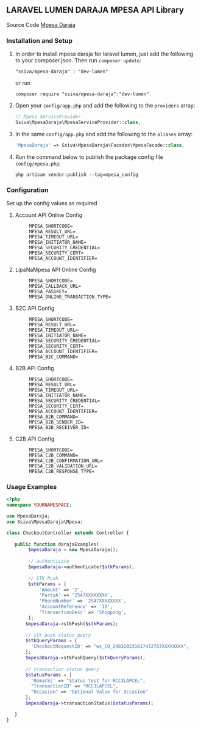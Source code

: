 ## LARAVEL LUMEN DARAJA MPESA API Library

Source Code [Mpesa Daraja](https://github.com/ssiva13/mpesa-daraja/tree/lumen)

### Installation and Setup

1) In order to install mpesa daraja for laravel lumen, just add the following to your composer.json. Then
   run `composer update`:

    ```
    "ssiva/mpesa-daraja" : "dev-lumen"
    ```

   or run

    ```
    composer require "ssiva/mpesa-daraja":"dev-lumen"
    ```

2) Open your `config/app.php` and add the following to the `providers` array:

    ```php
    // Mpesa ServiceProvider
    Ssiva\MpesaDaraja\MpesaServiceProvider::class,
    ```

3) In the same `config/app.php` and add the following to the `aliases` array:

    ```php
    'MpesaDaraja' => Ssiva\MpesaDaraja\Facades\MpesaFacade::class,
    ```

4) Run the command below to publish the package config file `config/mpesa.php`:

    ```shell
    php artisan vendor:publish --tag=mpesa_config
    ```

### Configuration
Set up the config values as required


1) Account API Online Config
   ```dotenv
        MPESA_SHORTCODE=
        MPESA_RESULT_URL=
        MPESA_TIMEOUT_URL=
        MPESA_INITIATOR_NAME=
        MPESA_SECURITY_CREDENTIAL=
        MPESA_SECURITY_CERT=
        MPESA_ACCOUNT_IDENTIFIER=
   ```

2) LipaNaMpesa API Online Config
   ```dotenv
        MPESA_SHORTCODE=
        MPESA_CALLBACK_URL=
        MPESA_PASSKEY=
        MPESA_ONLINE_TRANSACTION_TYPE=
   ```

3) B2C API Config
   ```dotenv
        MPESA_SHORTCODE=
        MPESA_RESULT_URL=
        MPESA_TIMEOUT_URL=
        MPESA_INITIATOR_NAME=
        MPESA_SECURITY_CREDENTIAL=
        MPESA_SECURITY_CERT=
        MPESA_ACCOUNT_IDENTIFIER=
        MPESA_B2C_COMMAND=
   ```

4) B2B API Config
   ```dotenv
        MPESA_SHORTCODE=
        MPESA_RESULT_URL=
        MPESA_TIMEOUT_URL=
        MPESA_INITIATOR_NAME=
        MPESA_SECURITY_CREDENTIAL=
        MPESA_SECURITY_CERT=
        MPESA_ACCOUNT_IDENTIFIER=
        MPESA_B2B_COMMAND=
        MPESA_B2B_SENDER_ID=
        MPESA_B2B_RECEIVER_ID=
   ```

5) C2B API Config
   ```dotenv
        MPESA_SHORTCODE=
        MPESA_C2B_COMMAND=
        MPESA_C2B_CONFIRMATION_URL=
        MPESA_C2B_VALIDATION_URL=
        MPESA_C2B_RESPONSE_TYPE=
   ```

### Usage Examples

```php
<?php
namespace YOURNAMESPACE;

use MpesaDaraja; 
use Ssiva\MpesaDaraja\Mpesa;

class CheckoutController extends Controller {
   
   public function darajaExamples(
        $mpesaDaraja = new MpesaDaraja();
        
        // authenticate
        $mpesaDaraja->authenticate($stkParams);
        
        // STK Push
        $stkParams = [
            'Amount' => '2',
            'PartyA' => '2547XXXXXXXX',
            'PhoneNumber' => '2547XXXXXXXX',
            'AccountReference' => '13',
            'TransactionDesc' => 'Shopping',
        ];
       $mpesaDaraja->stkPush($stkParams);
       
       // stk push status query
       $stkQueryParams = [
         'CheckoutRequestID' => "ws_CO_290320231617432767XXXXXXXX",
       ];
       $mpesaDaraja->stkPushQuery($stkQueryParams);
       
       // transaction status query
       $statusParams = [
         'Remarks' => "Status test for RCC3LAPCEL",
         "TransactionID" => "RCC3LAPCEL",
         "Occasion" => "Optional Value for Occasion"
       ];
       $mpesaDaraja->transactionStatus($statusParams);

   }
}


```